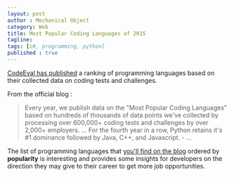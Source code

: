 ```yaml
---
layout: post
author : Mechanical Object
category: Web
title: Most Popular Coding Languages of 2015
tagline: 
tags: [c#, programming, python]
published : true
---
```

<a href="http://blog.codeeval.com/codeevalblog/2015#.VPmZweGGFc8=" target="_blank">CodeEval has published</a> a ranking of programming languages based on their collected data on coding tests and challenges. 

<!--more-->

From the official blog :

> Every year, we publish data on the "Most Popular Coding Languages" based on hundreds of thousands of data points we've collected by processing over 600,000+ coding tests and challenges by over 2,000+ employers. ... For the fourth year in a row, Python retains it's #1 dominance followed by Java, C++, and Javascript. - ...

The list of programming languages that <a href="http://blog.codeeval.com/codeevalblog/2015#.VPmZweGGFc8=" target="_blank">you'll find on the blog</a> ordered by **popularity** is interesting and provides some insights for developers on the direction they may give to their career to get more job opportunities.